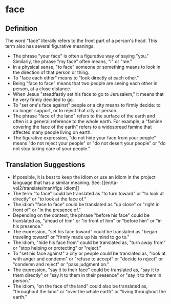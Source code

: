 # face

## Definition

The word "face" literally refers to the front part of a person's head. This term also has several figurative meanings.

* The phrase "your face" is often a figurative way of saying "you." Similarly, the phrase "my face" often means, "I" or "me."
* In a physical sense, "to face" someone or something means to look in the direction of that person or thing.
* To "face each other" means to "look directly at each other."
* Being "face to face" means that two people are seeing each other in person, at a close distance.
* When Jesus "steadfastly set his face to go to Jerusalem," it means that he very firmly decided to go.
* To "set one's face against" people or a city means to firmly decide: to no longer support, or to reject that city or person.
* The phrase "face of the land" refers to the surface of the earth and often is a general reference to the whole earth. For example, a "famine covering the face of the earth" refers to a widespread famine that affected many people living on earth.
* The figurative expression, "do not hide your face from your people" means "do not reject your people"  or "do not desert your people" or "do not stop taking care of your people."


## Translation Suggestions



* If possible, it is best to keep the idiom or use an idiom in the project language that has a similar meaning. See: [[en/ta-vol2/translate/man/figs_idiom]]
* The term "to face" could be translated as "to turn toward" or "to look at directly" or "to look at the face of."
* The idiom "face to face" could be translated as "up close" or "right in front of" or "in the presence of."
* Depending on the context, the phrase "before his face" could be translated as, "ahead of him" or "in front of him" or "before him" or "in his presence."
* The expression, "set his face toward" could be translated as "began traveling toward" or "firmly made up his mind to go to."
* The idiom, "hide his face from" could be translated as, "turn away from" or "stop helping or protecting" or "reject." 
* To "set his face against" a city or people could be translated as, "look at with anger and condemn" or "refuse to accept" or "decide to reject" or "condemn and reject" or "pass judgment on."
* The expression, "say it to their face" could be translated as, "say it to them directly" or "say it to them in their presence" or "say it to them in person."
* The idiom, "on the face of the land" could also be translated as, "throughout the land" or "over the whole earth" or "living throughout the earth."